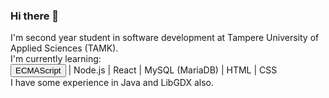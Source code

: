 ### Hi there 👋

I'm second year student in software development at Tampere University of Applied Sciences (TAMK).<br/>
I'm currently learning:<br/> 
<button>ECMAScript</button> | Node.js | React | MySQL (MariaDB) | HTML | CSS  <br/>
I have some experience in Java and LibGDX also.<br/>

<!--
**pumppituntti/pumppituntti** is a ✨ _special_ ✨ repository because its `README.md` (this file) appears on your GitHub profile.

Here are some ideas to get you started:

- 🔭 I’m currently working on ...
- 🌱 I’m currently learning ...
- 👯 I’m looking to collaborate on ...
- 🤔 I’m looking for help with ...
- 💬 Ask me about ...
- 📫 How to reach me: ...
- 😄 Pronouns: ...
- ⚡ Fun fact: ...
-->
